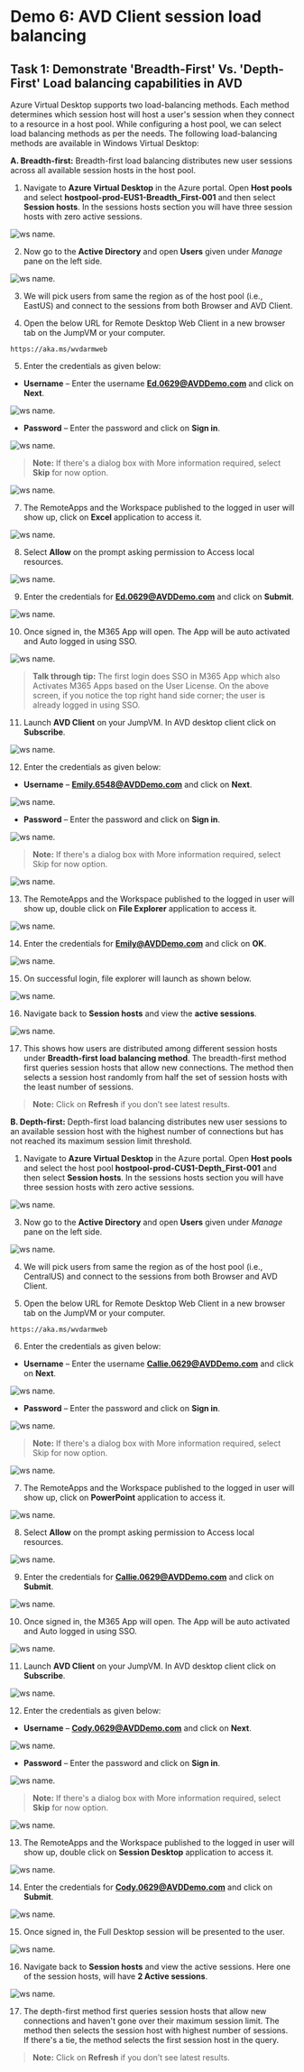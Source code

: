 # **Demo 6: AVD Client session load balancing**

## **Task 1: Demonstrate 'Breadth-First' Vs. 'Depth-First' Load balancing capabilities in AVD**

Azure Virtual Desktop supports two load-balancing methods. Each method determines which session host will host a user's session when they connect to a resource in a host pool. While configuring a host pool, we can select load balancing methods as per the needs.
The following load-balancing methods are available in Windows Virtual Desktop:

**A. Breadth-first:** Breadth-first load balancing distributes new user sessions across all available session hosts in the host pool.

1.	Navigate to **Azure Virtual Desktop** in the Azure portal. Open **Host pools** and select **hostpool-prod-EUS1-Breadth_First-001** and then select **Session hosts**. In the sessions hosts section you will have three session hosts with zero active sessions.

![ws name.](media/demo01.png)
    
2.	Now go to the **Active Directory** and open **Users** given under _Manage_ pane on the left side. 

![ws name.](media/demo02.png)
    
3.	We will pick users from same the region as of the host pool (i.e., EastUS) and connect to the sessions from both Browser and AVD Client.
    
4.	Open the below URL for Remote Desktop Web Client in a new browser tab on the JumpVM or your computer.
   
```
https://aka.ms/wvdarmweb
```
    
5.	Enter the credentials as given below:

  * **Username** – Enter the username **Ed.0629@AVDDemo.com** and click on **Next**.
    
![ws name.](media/demo03.png)
    
  * **Password** – Enter the password and click on **Sign in**.

![ws name.](media/demo04.png)
    
    
> **Note:** If there's a dialog box with More information required, select **Skip** for now option.
>    
![ws name.](media/img3.png)
>

7. The RemoteApps and the Workspace published to the logged in user will show up, click on **Excel** application to access it.

![ws name.](media/demo05.png)

8. Select **Allow** on the prompt asking permission to Access local resources.
           
![ws name.](media/demo06.png)
    
9. Enter the credentials for **Ed.0629@AVDDemo.com** and click on **Submit**.
 
![ws name.](media/demo07.png)
    
10.	Once signed in, the M365 App will open. The App will be auto activated and Auto logged in using SSO. 

![ws name.](media/demo08.png)
    
> **Talk through tip:** The first login does SSO in M365 App which also Activates M365 Apps based on the User License. On the above screen, if you notice the top right hand side corner; the user is already logged in using SSO.

11.	Launch **AVD Client** on your JumpVM. In AVD desktop client click on **Subscribe**. 

![ws name.](media/demo09.png)
    
12.	Enter the credentials as given below:
  
  * **Username** – **Emily.6548@AVDDemo.com** and click on **Next**. 

![ws name.](media/demo10.png)
    
  * **Password** – Enter the password and click on **Sign in**.

![ws name.](media/demo11.png)
    
> **Note:** If there's a dialog box with More information required, select Skip for now option.
>    
![ws name.](media/img3.png)
>

13.	The RemoteApps and the Workspace published to the logged in user will show up, double click on **File Explorer** application to access it.

![ws name.](media/demo12.png)

14.	Enter the credentials for **Emily@AVDDemo.com** and click on **OK**.
 
![ws name.](media/demo13.png)

15.	On successful login, file explorer will launch as shown below.
 
![ws name.](media/demo14.png)

16.	Navigate back to **Session hosts**  and view the **active sessions**. 

![ws name.](media/demo15.png)

17.	This shows how users are distributed among different session hosts under **Breadth-first load balancing method**. The breadth-first method first queries session hosts that allow new connections. The method then selects a session host randomly from half the set of session hosts with the least number of sessions.

> **Note:** Click on **Refresh** if you don’t see latest results.
  


**B. Depth-first:** Depth-first load balancing distributes new user sessions to an available session host with the highest number of connections but has not reached its maximum session limit threshold.


1.	Navigate to **Azure Virtual Desktop** in the Azure portal. Open **Host pools** and select the host pool **hostpool-prod-CUS1-Depth_First-001** and then select **Session hosts**. In the sessions hosts section you will have three session hosts with zero active sessions.
 
![ws name.](media/demo16.png)

3.	Now go to the **Active Directory** and open **Users** given under _Manage_ pane on the left side. 
 
![ws name.](media/demo02.png)

4.	We will pick users from same the region as of the host pool (i.e., CentralUS) and connect to the sessions from both Browser and AVD Client.

5.	Open the below URL for Remote Desktop Web Client in a new browser tab on the JumpVM or your computer.

```
https://aka.ms/wvdarmweb
```

6.	Enter the credentials as given below:

  * **Username** – Enter the username **Callie.0629@AVDDemo.com** and click on **Next**.

![ws name.](media/demo17.png)

  * **Password** – Enter the password and click on **Sign in**.
  
![ws name.](media/demo18.png)


> **Note:** If there's a dialog box with More information required, select Skip for now option.
>    
![ws name.](media/img3.png)
>

7.	The RemoteApps and the Workspace published to the logged in user will show up, click on **PowerPoint** application to access it.
 
![ws name.](media/demo19.png)

8.	Select **Allow** on the prompt asking permission to Access local resources.
 
![ws name.](media/demo06.png)

9.	 Enter the credentials for **Callie.0629@AVDDemo.com** and click on **Submit**. 

![ws name.](media/demo20.png)

10.	Once signed in, the M365 App will open. The App will be auto activated and Auto logged in using SSO.

![ws name.](media/demo21.png)

11.	Launch **AVD Client** on your JumpVM. In AVD desktop client click on **Subscribe**.
 
![ws name.](media/demo09.png)

12.	Enter the credentials as given below:

  * **Username** – **Cody.0629@AVDDemo.com** and click on **Next**. 

![ws name.](media/demo22.png)

  * **Password** – Enter the password and click on **Sign in**.
 
![ws name.](media/demo23.png)


> **Note:** If there's a dialog box with More information required, select **Skip** for now option.
>
![ws name.](media/img3.png)
>

13.	The RemoteApps and the Workspace published to the logged in user will show up, double click on **Session Desktop** application to access it.
 
![ws name.](media/demo24.png)

14.	Enter the credentials for **Cody.0629@AVDDemo.com** and click on **Submit**.
 
![ws name.](media/demo25.png)

15.	Once signed in, the Full Desktop session will be presented to the user.
 
![ws name.](media/demo26.png)

16.	Navigate back to **Session hosts** and view the active sessions. Here one of the session hosts, will have **2 Active sessions**. 

![ws name.](media/demo27.png)

17.	The depth-first method first queries session hosts that allow new connections and haven't gone over their maximum session limit. The method then selects the session host with highest number of sessions. If there's a tie, the method selects the first session host in the query.
 
> **Note:** Click on **Refresh** if you don’t see latest results.